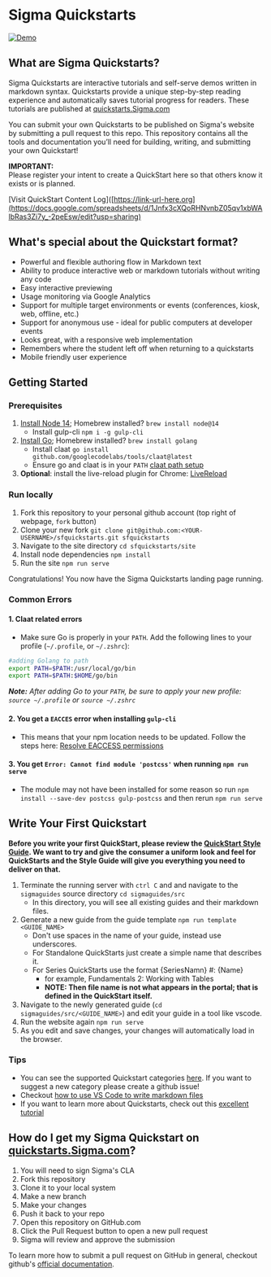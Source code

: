 # Sigma Quickstarts

[![Demo](https://drive.google.com/uc?export=view&id=1wPgQExjdIONOtYruMKyeknvMvTDlVJEY)](https://drive.google.com/uc?export=view&id=1Dg3s5-KK-TzFZti63XButyDaTzcuZFxE)

## What are Sigma Quickstarts?
Sigma Quickstarts are interactive tutorials and self-serve demos written in markdown syntax. Quickstarts provide a unique step-by-step reading experience and automatically saves tutorial progress for readers. These tutorials are published at [quickstarts.Sigma.com](https://guides.Sigma.com/)

You can submit your own Quickstarts to be published on Sigma's website by submitting a pull request to this repo. This repository contains all the tools and documentation you’ll need for building, writing, and submitting your own Quickstart!

<aside class="postive">
<strong>IMPORTANT:</strong><br> Please register your intent to create a QuickStart here so that others know it exists or is planned.
</aside>

[Visit QuickStart Content Log]([https://link-url-here.org](https://docs.google.com/spreadsheets/d/1Jnfx3cXQoRHNvnbZ05qv1xbWAlbRas3Zi7y_-2peEsw/edit?usp=sharing)

## What's special about the Quickstart format?

* Powerful and flexible authoring flow in Markdown text
* Ability to produce interactive web or markdown tutorials without writing any code
* Easy interactive previewing
* Usage monitoring via Google Analytics
* Support for multiple target environments or events (conferences, kiosk, web, offline, etc.)
* Support for anonymous use - ideal for public computers at developer events
* Looks great, with a responsive web implementation
* Remembers where the student left off when returning to a quickstarts
* Mobile friendly user experience

## Getting Started

### Prerequisites

  1. [Install Node 14](https://nodejs.org/en/download/); Homebrew installed? `brew install node@14`
     - Install gulp-cli `npm i -g gulp-cli`
  2. [Install Go](https://golang.org/doc/install); Homebrew installed? `brew install golang`
     - Install claat `go install github.com/googlecodelabs/tools/claat@latest`
     - Ensure go and claat is in your `PATH` [claat path setup](#claat-related-errors)
  3. **Optional**: install the live-reload plugin for Chrome: [LiveReload](https://chrome.google.com/webstore/detail/livereload/jnihajbhpnppcggbcgedagnkighmdlei)

### Run locally

  1. Fork this repository to your personal github account (top right of webpage, `fork` button)
  2. Clone your new fork `git clone git@github.com:<YOUR-USERNAME>/sfquickstarts.git sfquickstarts`
  3. Navigate to the site directory `cd sfquickstarts/site`
  4. Install node dependencies `npm install`
  5. Run the site `npm run serve`

Congratulations! You now have the Sigma Quickstarts landing page running.

### Common Errors

#### 1. Claat related errors
   - Make sure Go is properly in your `PATH`. Add the following lines to your profile (`~/.profile`, or `~/.zshrc`):
````bash
#adding Golang to path
export PATH=$PATH:/usr/local/go/bin
export PATH=$PATH:$HOME/go/bin
````
  ***Note:** After adding Go to your `PATH`, be sure to apply your new profile: `source ~/.profile` or `source ~/.zshrc`*

#### 2. You get a `EACCES` error when installing `gulp-cli`
   - This means that your npm location needs to be updated. Follow the steps here: [Resolve EACCESS permissions](https://docs.npmjs.com/resolving-eacces-permissions-errors-when-installing-packages-globally#manually-change-npms-default-directory)

#### 3. You get `Error: Cannot find module 'postcss'` when running `npm run serve` 
   - The module may not have been installed for some reason so run `npm install --save-dev postcss gulp-postcss` and then rerun `npm run serve` 

## Write Your First Quickstart
**Before you write your first QuickStart, please review the [QuickStart Style Guide](https://quickstarts.sigmacomputing.com/guide/sigma-style-guide/index.html). We want to try and give the consumer a uniform look and feel for QuickStarts and the Style Guide will give you everything you need to deliver on that.**


  1. Terminate the running server with `ctrl C` and and navigate to the `sigmaguides` source directory `cd sigmaguides/src`
     - In this directory, you will see all existing guides and their markdown files.
  2. Generate a new guide from the guide template `npm run template <GUIDE_NAME>` 
      - Don't use spaces in the name of your guide, instead use underscores.
      - For Standalone QuickStarts just create a simple name that describes it.
      - For Series QuickStarts use the format {SeriesNamn} #: {Name}
          - for example, Fundamentals 2: Working with Tables
          - **NOTE: Then file name is not what appears in the portal; that is defined in the QuickStart itself.**
  3. Navigate to the newly generated guide (`cd sigmaguides/src/<GUIDE_NAME>`) and edit your guide in a tool like vscode.
  4. Run the website again `npm run serve`
  5. As you edit and save changes, your changes will automatically load in the browser.

### Tips

- You can see the supported Quickstart categories [here](site/app/styles/_overrides.scss). If you want to suggest a new category please create a github issue!
- Checkout [how to use VS Code to write markdown files](https://code.visualstudio.com/docs/languages/markdown)
- If you want to learn more about Quickstarts, check out this [excellent tutorial](https://medium.com/@zarinlo/publish-technical-tutorials-in-google-codelab-format-b07ef76972cd)

## How do I get my Sigma Quickstart on [quickstarts.Sigma.com](https://quickstarts.Sigma.com)?

1. You will need to sign Sigma's CLA 
2. Fork this repository
3. Clone it to your local system
4. Make a new branch
5. Make your changes
6. Push it back to your repo
7. Open this repository on GitHub.com
8. Click the Pull Request button to open a new pull request
9. Sigma will review and approve the submission

To learn more how to submit a pull request on GitHub in general, checkout github's [official documentation](https://docs.github.com/en/free-pro-team@latest/github/collaborating-with-issues-and-pull-requests/creating-a-pull-request-from-a-fork).
